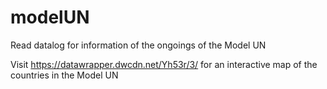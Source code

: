 # modelUN
Read datalog for information of the ongoings of the Model UN

Visit https://datawrapper.dwcdn.net/Yh53r/3/ for an interactive map of the countries in the Model UN
